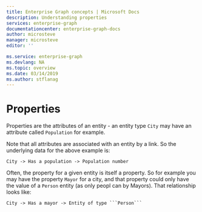 ```yaml
---
title: Enterprise Graph concepts | Microsoft Docs
description: Understanding properties
services: enterprise-graph
documentationcenter: enterprise-graph-docs
author: microsteve
manager: microsteve
editor: ''

ms.service: enterprise-graph
ms.devlang: NA
ms.topic: overview
ms.date: 03/14/2019
ms.author: stflanag
---
```


# Properties

Properties are the attributes of an entity - an entity type ```City``` may have an attribute called ```Population``` for example.

Note that all attributes are associated with an entity by a link. So the underlying data for the above example is:

```
City -> Has a population -> Population number
```
Often, the property for a given entity is itself a property. So for example you may have the property ```Mayor``` for a city, and that property could only have the value of a ```Person``` entity (as only peopl can by Mayors). That relationship looks like:

```
City -> Has a mayor -> Entity of type ```Person```
```




